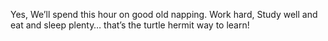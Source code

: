 Yes, We’ll spend this hour on good old napping. Work hard, Study well and eat and sleep plenty… that’s the turtle hermit way to learn!
